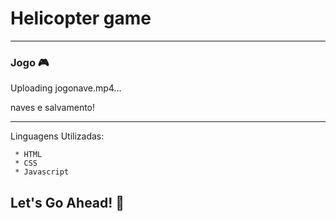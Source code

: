 # Helicopter game
---

  ### Jogo 🎮

Uploading jogonave.mp4…

 naves e salvamento! 

----
  Linguagens Utilizadas:

     * HTML
     * CSS
     * Javascript

##  Let's Go Ahead! 🤩
